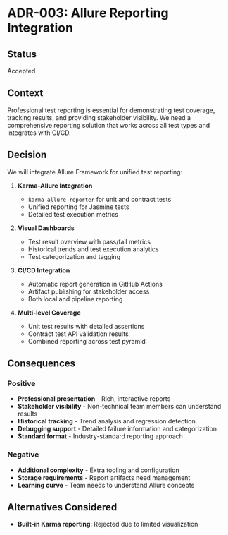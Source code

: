 # ADR-003: Allure Reporting Integration

## Status
Accepted

## Context
Professional test reporting is essential for demonstrating test coverage, tracking results, and providing stakeholder visibility. We need a comprehensive reporting solution that works across all test types and integrates with CI/CD.

## Decision
We will integrate Allure Framework for unified test reporting:

1. **Karma-Allure Integration**
   - `karma-allure-reporter` for unit and contract tests
   - Unified reporting for Jasmine tests
   - Detailed test execution metrics

2. **Visual Dashboards**
   - Test result overview with pass/fail metrics
   - Historical trends and test execution analytics
   - Test categorization and tagging

3. **CI/CD Integration**
   - Automatic report generation in GitHub Actions
   - Artifact publishing for stakeholder access
   - Both local and pipeline reporting

4. **Multi-level Coverage**
   - Unit test results with detailed assertions
   - Contract test API validation results
   - Combined reporting across test pyramid

## Consequences

### Positive
- **Professional presentation** - Rich, interactive reports
- **Stakeholder visibility** - Non-technical team members can understand results
- **Historical tracking** - Trend analysis and regression detection
- **Debugging support** - Detailed failure information and categorization
- **Standard format** - Industry-standard reporting approach

### Negative
- **Additional complexity** - Extra tooling and configuration
- **Storage requirements** - Report artifacts need management
- **Learning curve** - Team needs to understand Allure concepts

## Alternatives Considered
- **Built-in Karma reporting**: Rejected due to limited visualization